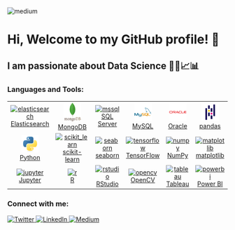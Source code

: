 <img align="center" src="https://github.com/lenylimavidal/lenylimavidal/assets/91228295/7b8dd6f5-a090-47a1-8474-f09974e8af0b" alt="medium" width="1200"/>

<!DOCTYPE html>
<html>
<head>
</head>
<body>

<h1 align="left">Hi, Welcome to my GitHub profile! 👋</h1>
<h2 align="left">I am passionate about Data Science 🎇🔎📈📊</h2>


<h3 align="left">Languages and Tools:</h3>

<table>
  <tr>
    <td align="center">
      <a href="https://www.elastic.co" target="_blank" rel="noreferrer">
        <img src="https://www.vectorlogo.zone/logos/elastic/elastic-icon.svg" alt="elasticsearch" width="40" height="50"/><br/>
        Elasticsearch
      </a>
    </td>
    <td align="center">
      <a href="https://www.mongodb.com/" target="_blank" rel="noreferrer">
        <img src="https://raw.githubusercontent.com/devicons/devicon/master/icons/mongodb/mongodb-original-wordmark.svg" alt="mongodb" width="40" height="45"/><br/>
        MongoDB
      </a>
    </td>
    <td align="center">
      <a href="https://www.microsoft.com/en-us/sql-server" target="_blank" rel="noreferrer">
        <img src="https://www.svgrepo.com/show/303229/microsoft-sql-server-logo.svg" alt="mssql" width="40" height="40"/><br/>
        SQL Server
      </a>
    </td>
    <td align="center">
      <a href="https://www.mysql.com/" target="_blank" rel="noreferrer">
        <img src="https://raw.githubusercontent.com/devicons/devicon/master/icons/mysql/mysql-original-wordmark.svg" alt="mysql" width="40" height="40"/><br/>
        MySQL
      </a>
    </td>
    <td align="center">
      <a href="https://www.oracle.com/" target="_blank" rel="noreferrer">
        <img src="https://raw.githubusercontent.com/devicons/devicon/master/icons/oracle/oracle-original.svg" alt="oracle" width="40" height="40"/><br/>
        Oracle
      </a>
    </td>
    <td align="center">
      <a href="https://pandas.pydata.org/" target="_blank" rel="noreferrer">
        <img src="https://raw.githubusercontent.com/devicons/devicon/2ae2a900d2f041da66e950e4d48052658d850630/icons/pandas/pandas-original.svg" alt="pandas" width="40" height="40"/><br/>
        pandas
      </a>
    </td>
  </tr>
  <tr>
    <td align="center">
      <a href="https://www.python.org" target="_blank" rel="noreferrer">
        <img src="https://raw.githubusercontent.com/devicons/devicon/master/icons/python/python-original.svg" alt="python" width="40" height="40"/><br/>
        Python
      </a>
    </td>
    <td align="center">
      <a href="https://scikit-learn.org/" target="_blank" rel="noreferrer">
        <img src="https://upload.wikimedia.org/wikipedia/commons/0/05/Scikit_learn_logo_small.svg" alt="scikit_learn" width="40" height="40"/><br/>
        scikit-learn
      </a>
    </td>
    <td align="center">
      <a href="https://seaborn.pydata.org/" target="_blank" rel="noreferrer">
        <img src="https://seaborn.pydata.org/_images/logo-mark-lightbg.svg" alt="seaborn" width="40" height="40"/><br/>
        seaborn
      </a>
    </td>
    <td align="center">
      <a href="https://www.tensorflow.org" target="_blank" rel="noreferrer">
        <img src="https://www.vectorlogo.zone/logos/tensorflow/tensorflow-icon.svg" alt="tensorflow" width="40" height="40"/><br/>
        TensorFlow
      </a>
    </td>
    <td align="center">
      <a href="https://numpy.org/" target="_blank" rel="noreferrer">
        <img src="https://upload.wikimedia.org/wikipedia/commons/1/1a/NumPy_logo.svg" alt="numpy" width="40" height="40"/><br/>
        NumPy
      </a>
    </td>
    <td align="center">
      <a href="https://matplotlib.org/" target="_blank" rel="noreferrer">
        <img src="https://matplotlib.org/stable/_static/logo2_compressed.svg" alt="matplotlib" width="40" height="40"/><br/>
        matplotlib
      </a>
    </td>
  </tr>
  <tr>
    <td align="center">
      <a href="https://jupyter.org/" target="_blank" rel="noreferrer">
        <img src="https://upload.wikimedia.org/wikipedia/commons/thumb/3/38/Jupyter_logo.svg/518px-Jupyter_logo.svg.png" alt="jupyter" width="40" height="40"/><br/>
        Jupyter
      </a>
    </td>
    <td align="center">
      <a href="https://www.r-project.org/" target="_blank" rel="noreferrer">
        <img src="https://www.r-project.org/logo/Rlogo.svg" alt="r" width="40" height="40"/><br/>
        R
      </a>
    </td>
    <td align="center">
      <a href="https://rstudio.com/" target="_blank" rel="noreferrer">
        <img src="https://rstudio.com/wp-content/uploads/2018/10/RStudio-Logo-Flat.png" alt="rstudio" width="40" height="40"/><br/>
        RStudio
      </a>
    </td>
    <td align="center">
      <a href="https://www.opencv.org/" target="_blank" rel="noreferrer">
        <img src="https://upload.wikimedia.org/wikipedia/commons/3/32/OpenCV_Logo_with_text_svg_version.svg" alt="opencv" width="40" height="40"/><br/>
        OpenCV
      </a>
    </td>
    <td align="center">
      <a href="https://www.tableau.com/" target="_blank" rel="noreferrer">
        <img src="https://upload.wikimedia.org/wikipedia/commons/4/4b/Tableau_Logo.png" alt="tableau" width="40" height="40"/><br/>
        Tableau
      </a>
    </td>
    <td align="center">
      <a href="https://powerbi.microsoft.com/" target="_blank" rel="noreferrer">
        <img src="https://upload.wikimedia.org/wikipedia/commons/c/cf/New_Power_BI_Logo.svg" alt="powerbi" width="40" height="40"/><br/>
        Power BI
      </a>
    </td>
  </tr>
  <!-- Agrega más filas aquí -->
</table>

<!-- Fin de la sección "Languages and Tools" -->


<h3>Connect with me:</h3>
<div>
  <a href="https://twitter.com/leny_lima_vidal" target="_blank">
    <img src="https://raw.githubusercontent.com/rahuldkjain/github-profile-readme-generator/master/src/images/icons/Social/twitter.svg" alt="Twitter" height="50" width="50" />
  </a>
  <a href="https://linkedin.com/in/lenylimavidal" target="_blank">
    <img src="https://raw.githubusercontent.com/rahuldkjain/github-profile-readme-generator/master/src/images/icons/Social/linked-in-alt.svg" alt="LinkedIn" height="50" width="50" />
   </a>
  <a href="https://medium.com/@leny.lima.vidal" target="_blank">
    <img src="https://www.dropbox.com/team/team_logo/dbtid%3AAACXpg8cm0XzfCIs1qaUSYqq-l6Ge7Q_pE4?v=1603320488672" alt="Medium" height="50" width="50" />
  </a>
</div>

</body>
</html>
